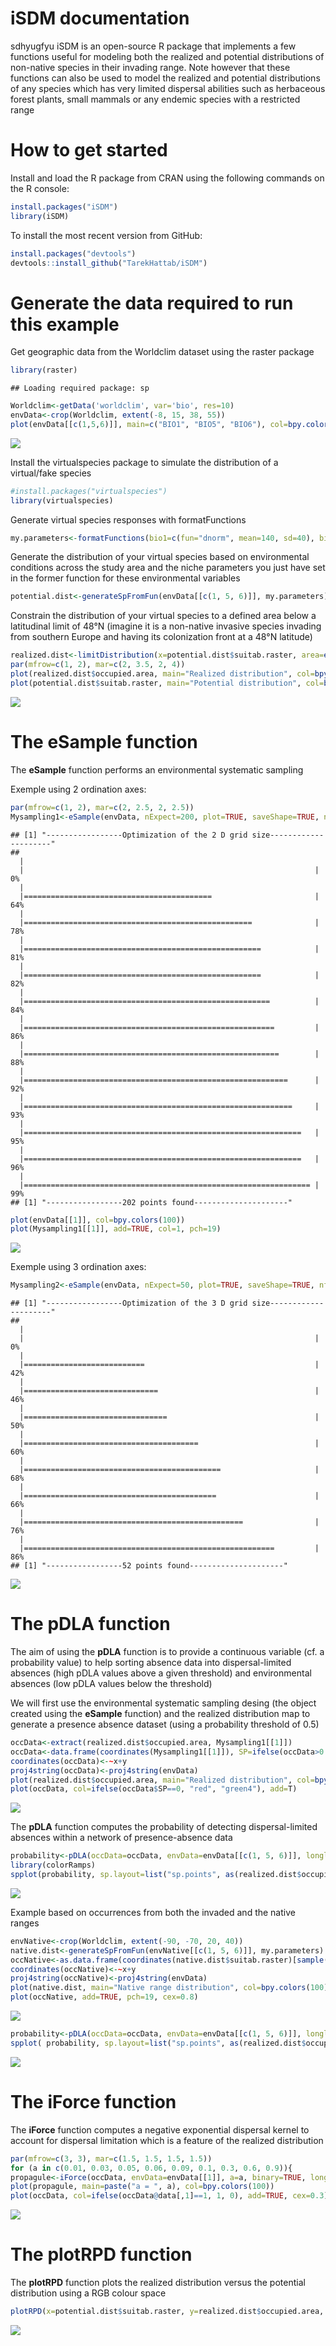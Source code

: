 iSDM documentation
================
sdhyugfyu
iSDM is an open-source R package that implements a few functions useful for modeling both the realized and potential distributions of non-native species in their invading range. Note however that these functions can also be used to model the realized and potential distributions of any species which has very limited dispersal abilities such as herbaceous forest plants, small mammals or any endemic species with a restricted range

How to get started
==================

Install and load the R package from CRAN using the following commands on the R console:

``` r
install.packages("iSDM")
library(iSDM)
```

To install the most recent version from GitHub:

``` r
install.packages("devtools")
devtools::install_github("TarekHattab/iSDM")
```

Generate the data required to run this example
==============================================

Get geographic data from the Worldclim dataset using the raster package

``` r
library(raster)
```

    ## Loading required package: sp

``` r
Worldclim<-getData('worldclim', var='bio', res=10)
envData<-crop(Worldclim, extent(-8, 15, 38, 55))
plot(envData[[c(1,5,6)]], main=c("BIO1", "BIO5", "BIO6"), col=bpy.colors(100))
```

<img src="README_files/Figure1-1.png" style="display: block; margin: auto;" />

Install the virtualspecies package to simulate the distribution of a virtual/fake species

``` r
#install.packages("virtualspecies")
library(virtualspecies)
```

Generate virtual species responses with formatFunctions

``` r
my.parameters<-formatFunctions(bio1=c(fun="dnorm", mean=140, sd=40), bio5=c(fun="dnorm", mean=230, sd=70), bio6=c(fun="dnorm", mean=10, sd=40))
```

Generate the distribution of your virtual species based on environmental conditions across the study area and the niche parameters you just have set in the former function for these environmental variables

``` r
potential.dist<-generateSpFromFun(envData[[c(1, 5, 6)]], my.parameters)
```

Constrain the distribution of your virtual species to a defined area below a latitudinal limit of 48°N (imagine it is a non-native invasive species invading from southern Europe and having its colonization front at a 48°N latitude)

``` r
realized.dist<-limitDistribution(x=potential.dist$suitab.raster, area=extent(-8, 15, 38, 48), plot=FALSE)
par(mfrow=c(1, 2), mar=c(2, 3.5, 2, 4))
plot(realized.dist$occupied.area, main="Realized distribution", col=bpy.colors(100))
plot(potential.dist$suitab.raster, main="Potential distribution", col=bpy.colors(100))
```

<img src="README_files/Figure 2-1.png" style="display: block; margin: auto;" />

The eSample function
====================

The **eSample** function performs an environmental systematic sampling

Exemple using 2 ordination axes:

``` r
par(mfrow=c(1, 2), mar=c(2, 2.5, 2, 2.5))
Mysampling1<-eSample(envData, nExpect=200, plot=TRUE, saveShape=TRUE, nf=2, lowerLim=0.00001, upperLim=0.99999)
```

    ## [1] "-----------------Optimization of the 2 D grid size---------------------"
    ## 
      |                                                                       
      |                                                                 |   0%
      |                                                                       
      |==========================================                       |  64%
      |                                                                       
      |===================================================              |  78%
      |                                                                       
      |=====================================================            |  81%
      |                                                                       
      |=====================================================            |  82%
      |                                                                       
      |=======================================================          |  84%
      |                                                                       
      |========================================================         |  86%
      |                                                                       
      |=========================================================        |  88%
      |                                                                       
      |===========================================================      |  92%
      |                                                                       
      |============================================================     |  93%
      |                                                                       
      |==============================================================   |  95%
      |                                                                       
      |==============================================================   |  96%
      |                                                                       
      |================================================================ |  99%
    ## [1] "-----------------202 points found---------------------"

``` r
plot(envData[[1]], col=bpy.colors(100))
plot(Mysampling1[[1]], add=TRUE, col=1, pch=19)
```

<img src="README_files/Figure 3-1.png" style="display: block; margin: auto;" />

Exemple using 3 ordination axes:

``` r
Mysampling2<-eSample(envData, nExpect=50, plot=TRUE, saveShape=TRUE, nf=3, lowerLim=0.001, upperLim=0.999)
```

    ## [1] "-----------------Optimization of the 3 D grid size---------------------"
    ## 
      |                                                                       
      |                                                                 |   0%
      |                                                                       
      |===========================                                      |  42%
      |                                                                       
      |==============================                                   |  46%
      |                                                                       
      |================================                                 |  50%
      |                                                                       
      |=======================================                          |  60%
      |                                                                       
      |============================================                     |  68%
      |                                                                       
      |===========================================                      |  66%
      |                                                                       
      |=================================================                |  76%
      |                                                                       
      |========================================================         |  86%
    ## [1] "-----------------52 points found---------------------"

<img src="README_files/movie.gif" style="display: block; margin: auto;" />

The pDLA function
=================

The aim of using the **pDLA** function is to provide a continuous variable (cf. a probability value) to help sorting absence data into dispersal-limited absences (high pDLA values above a given threshold) and environmental absences (low pDLA values below the threshold)

We will first use the environmental systematic sampling desing (the object <Mysampling1> created using the **eSample** function) and the realized distribution map to generate a presence absence dataset (using a probability threshold of 0.5)

``` r
occData<-extract(realized.dist$occupied.area, Mysampling1[[1]])
occData<-data.frame(coordinates(Mysampling1[[1]]), SP=ifelse(occData>0.5, 1, 0))
coordinates(occData)<-~x+y
proj4string(occData)<-proj4string(envData)
plot(realized.dist$occupied.area, main="Realized distribution", col=bpy.colors(100))
plot(occData, col=ifelse(occData$SP==0, "red", "green4"), add=T)
```

<img src="README_files/Figure 5-1.png" style="display: block; margin: auto;" />

The **pDLA** function computes the probability of detecting dispersal-limited absences within a network of presence-absence data

``` r
probability<-pDLA(occData=occData, envData=envData[[c(1, 5, 6)]], longlat=TRUE)
library(colorRamps)
spplot(probability, sp.layout=list("sp.points", as(realized.dist$occupied.area, "SpatialPointsDataFrame"), first=T,col=1), col.regions=matlab.like(100), cuts=10)
```

<img src="README_files/Figure6-1.png" style="display: block; margin: auto;" />

Example based on occurrences from both the invaded and the native ranges

``` r
envNative<-crop(Worldclim, extent(-90, -70, 20, 40))
native.dist<-generateSpFromFun(envNative[[c(1, 5, 6)]], my.parameters)
occNative<-as.data.frame(coordinates(native.dist$suitab.raster)[sample(which(values(native.dist$suitab.raster)>0.5), 100), ])
coordinates(occNative)<-~x+y
proj4string(occNative)<-proj4string(envData)
plot(native.dist, main="Native range distribution", col=bpy.colors(100))
plot(occNative, add=TRUE, pch=19, cex=0.8)
```

<img src="README_files/Figure7-1.png" style="display: block; margin: auto;" />

``` r
probability<-pDLA(occData=occData, envData=envData[[c(1, 5, 6)]], longlat=TRUE, occNative=occNative, envNative=envNative[[c(1, 5, 6)]])
spplot( probability, sp.layout=list("sp.points", as(realized.dist$occupied.area ,"SpatialPointsDataFrame"), first=T,col=1), col.regions=matlab.like(100), cuts=10)
```

<img src="README_files/Figure7-2.png" style="display: block; margin: auto;" />

The iForce function
===================

The **iForce** function computes a negative exponential dispersal kernel to account for dispersal limitation which is a feature of the realized distribution

``` r
par(mfrow=c(3, 3), mar=c(1.5, 1.5, 1.5, 1.5))
for (a in c(0.01, 0.03, 0.05, 0.06, 0.09, 0.1, 0.3, 0.6, 0.9)){
propagule<-iForce(occData, envData=envData[[1]], a=a, binary=TRUE, longlat=TRUE)
plot(propagule, main=paste("a = ", a), col=bpy.colors(100))
plot(occData, col=ifelse(occData@data[,1]==1, 1, 0), add=TRUE, cex=0.3)}
```

<img src="README_files/Figure8-1.png" style="display: block; margin: auto;" />

The plotRPD function
====================

The **plotRPD** function plots the realized distribution versus the potential distribution using a RGB colour space

``` r
plotRPD(x=potential.dist$suitab.raster, y=realized.dist$occupied.area, cex=0.5, xlab="Potential distribution", ylab="Realized distribution")
```

<img src="README_files/Figure9-1.png" style="display: block; margin: auto;" />
